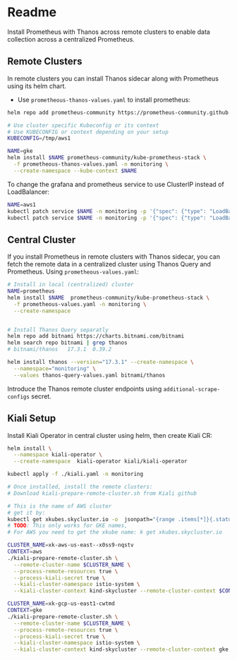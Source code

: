 # Readme

Install Prometheus with Thanos across remote clusters to enable data collection across a centralized Prometheus.

## Remote Clusters

In remote clusters you can install Thanos sidecar along with Prometheus using its helm chart.

- Use `prometheous-thanos-values.yaml` to install prometheus:

```bash
helm repo add prometheus-community https://prometheus-community.github.io/helm-charts

# Use cluster specific Kubeconfig or its context
# Use KUBECONFIG or context depending on your setup
KUBECONFIG=/tmp/aws1 

NAME=gke
helm install $NAME prometheus-community/kube-prometheus-stack \
  -f prometheous-thanos-values.yaml -n monitoring \
  --create-namespace --kube-context $NAME
```

To change the grafana and prometheus service to use ClusterIP instead of LoadBalancer:

```bash
NAME=aws1
kubectl patch service $NAME -n monitoring -p '{"spec": {"type": "LoadBalancer"}}'
kubectl patch service $NAME -n monitoring -p '{"spec": {"type": "LoadBalancer"}}'
```

## Central Cluster

If you install Prometheus in remote clusters with Thanos sidecar, you can fetch the remote data in a centralized cluster using Thanos Query and Prometheus. Using `prometheous-values.yaml`:

```bash
# Install in local (centralized) cluster
NAME=prometheus
helm install $NAME  prometheus-community/kube-prometheus-stack \
  -f prometheous-values.yaml -n monitoring \
  --create-namespace


# Install Thanos Query separatly
helm repo add bitnami https://charts.bitnami.com/bitnami
helm search repo bitnami | grep thanos
# bitnami/thanos   17.3.1  0.39.2

helm install thanos --version="17.3.1" --create-namespace \
  --namespace="monitoring" \
  --values thanos-query-values.yaml bitnami/thanos
```

Introduce the Thanos remote cluster endpoints using `additional-scrape-configs` secret.


## Kiali Setup

Install Kiali Operator in central cluster using helm, then create Kiali CR:

```bash
helm install \
  --namespace kiali-operator \
  --create-namespace  kiali-operator kiali/kiali-operator

kubectl apply -f ./kiali.yaml -n monitoring

# Once installed, install the remote clusters:
# Download kiali-prepare-remote-cluster.sh from Kiali github

# This is the name of AWS cluster
# get it by:
kubectl get xkubes.skycluster.io -o  jsonpath="{range .items[*]}{.status.clusterName}{'\n'}{end}"
# TODO: This only works for GKE names,
# For AWS you need to get the xkube name: k get xkubes.skycluster.io

CLUSTER_NAME=xk-aws-us-east--x0ss9-nqstv
CONTEXT=aws
./kiali-prepare-remote-cluster.sh \
  --remote-cluster-name $CLUSTER_NAME \
  --process-remote-resources true \
  --process-kiali-secret true \
  --kiali-cluster-namespace istio-system \
  --kiali-cluster-context kind-skycluster --remote-cluster-context $CONTEXT

CLUSTER_NAME=xk-gcp-us-east1-cwtmd
CONTEXT=gke
./kiali-prepare-remote-cluster.sh \
  --remote-cluster-name $CLUSTER_NAME \
  --process-remote-resources true \
  --process-kiali-secret true \
  --kiali-cluster-namespace istio-system \
  --kiali-cluster-context kind-skycluster --remote-cluster-context gke
```